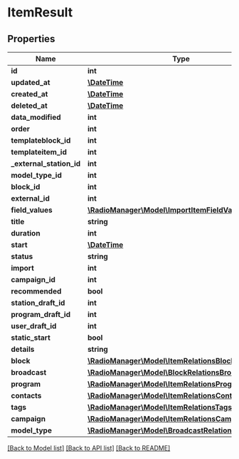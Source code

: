 # ItemResult

## Properties
Name | Type | Description | Notes
------------ | ------------- | ------------- | -------------
**id** | **int** |  | [optional] 
**updated_at** | [**\DateTime**](\DateTime.md) |  | [optional] 
**created_at** | [**\DateTime**](\DateTime.md) |  | [optional] 
**deleted_at** | [**\DateTime**](\DateTime.md) |  | [optional] 
**data_modified** | **int** |  | [optional] 
**order** | **int** |  | [optional] 
**templateblock_id** | **int** |  | [optional] 
**templateitem_id** | **int** |  | [optional] 
**_external_station_id** | **int** |  | [optional] 
**model_type_id** | **int** |  | 
**block_id** | **int** |  | [optional] 
**external_id** | **int** |  | 
**field_values** | [**\RadioManager\Model\ImportItemFieldValues**](ImportItemFieldValues.md) |  | [optional] 
**title** | **string** |  | [optional] 
**duration** | **int** |  | [optional] 
**start** | [**\DateTime**](\DateTime.md) |  | [optional] 
**status** | **string** |  | [optional] 
**import** | **int** |  | [optional] 
**campaign_id** | **int** |  | [optional] 
**recommended** | **bool** |  | [optional] 
**station_draft_id** | **int** |  | [optional] 
**program_draft_id** | **int** |  | [optional] 
**user_draft_id** | **int** |  | [optional] 
**static_start** | **bool** |  | [optional] 
**details** | **string** |  | [optional] 
**block** | [**\RadioManager\Model\ItemRelationsBlock**](ItemRelationsBlock.md) |  | [optional] 
**broadcast** | [**\RadioManager\Model\BlockRelationsBroadcast**](BlockRelationsBroadcast.md) |  | [optional] 
**program** | [**\RadioManager\Model\ItemRelationsProgram**](ItemRelationsProgram.md) |  | [optional] 
**contacts** | [**\RadioManager\Model\ItemRelationsContacts**](ItemRelationsContacts.md) |  | [optional] 
**tags** | [**\RadioManager\Model\ItemRelationsTags**](ItemRelationsTags.md) |  | [optional] 
**campaign** | [**\RadioManager\Model\ItemRelationsCampaign**](ItemRelationsCampaign.md) |  | [optional] 
**model_type** | [**\RadioManager\Model\BroadcastRelationsModelType**](BroadcastRelationsModelType.md) |  | [optional] 

[[Back to Model list]](../README.md#documentation-for-models) [[Back to API list]](../README.md#documentation-for-api-endpoints) [[Back to README]](../README.md)


